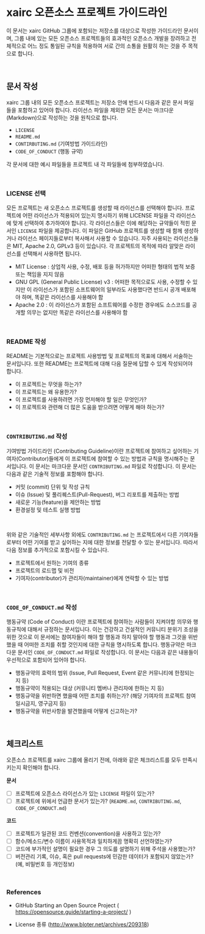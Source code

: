 # xairc 오픈소스 프로젝트 가이드라인

이 문서는 xairc GitHub 그룹에 포함되는 저장소를 대상으로 작성한 가이드라인 문서이며, 그룹 내에 있는 모든 오픈소스 프로젝트들의 효과적인 오픈소스 개발을 장려하고 전체적으로 어느 정도 통일된 규칙을 적용하여 서로 간의 소통을 원활히 하는 것을 주 목적으로 합니다.

&nbsp;
&nbsp;

## 문서 작성

xairc 그룹 내의 모든 오픈소스 프로젝트는 저장소 안에 반드시 다음과 같은 문서 파일들을 포함하고 있어야 합니다. 라이선스 파일을 제외한 모든 문서는 마크다운 (Markdown)으로 작성하는 것을 원칙으로 합니다.

- `LICENSE`
- `README.md` 
- `CONTIRBUTING.md` (기여방법 가이드라인)
- `CODE_OF_CONDUCT` (행동 규약)

각 문서에 대한 예시 파일들을 프로젝트 내 각 파일들에 첨부하였습니다.

&nbsp;

### LICENSE 선택

모든 프로젝트는 새 오픈소스 프로젝트를 생성할 때 라이선스를 선택해야 합니다. 프로젝트에 어떤 라이선스가 적용되어 있는지 명시하기 위해 LICENSE 파일을 각 라이선스에 맞게 선택하여 추가하여야 합니다. 각 라이선스들은 이에 해당하는 규약들이 적힌 문서인 `LICENSE` 파일을 제공합니다. 이 파일은 GitHub 프로젝트를 생성할 때 함께 생성하거나 라이선스 페이지들로부터 복사해서 사용할 수 있습니다. 자주 사용되는 라이선스들은 MIT, Apache 2.0, GPLv3 등이 있습니다. 각 프로젝트의 목적에 따라 알맞은 라이선스를 선택해서 사용하면 됩니다.

- MIT License : 상업적 사용, 수정, 배포 등을 허가하지만 어떠한 형태의 법적 보증 또는 책임을 지지 않음
- GNU GPL (General Public License) v3 : 
  어떠한 목적으로도 사용, 수정할 수 있지만 이 라이선스가 포함된 소프트웨어의 일부라도 사용했다면 반드시 공개 배포해야 하며, 똑같은 라이선스를 사용해야 함
- Apache 2.0 : 이 라이선스가 포함된 소프트웨어를 수정한 경우에도 소스코드를 공개할 의무는 없지만 똑같은 라이선스를 사용해야 함

&nbsp;

### README 작성

README는 기본적으로는 프로젝트 사용방법 및 프로젝트의 목표에 대해서 서술하는 문서입니다. 또한 README는 프로젝트에 대해 다음 질문에 답할 수 있게 작성되어야 합니다.

- 이 프로젝트는 무엇을 하는가?
- 이 프로젝트는 왜 유용한가?
- 이 프로젝트를 사용하려면 가장 먼저해야 할 일은 무엇인가?
- 이 프로젝트와 관련해 더 많은 도움을 받으려면 어떻게 해야 하는가?

&nbsp;

### `CONTRIBUTING.md` 작성

기여방법 가이드라인 (Contributing Guideline)이란 프로젝트에 참여하고 싶어하는 기여자(Contributor)들에게 이 프로젝트에 참여할 수 있는 방법과 규칙을 명시해주는 문서입니다. 이 문서는 마크다운 문서인 `CONTRIBUTING.md` 파일로 작성합니다. 이 문서는 다음과 같은 기술적 정보를 포함해야 합니다.

- 커밋 (commit) 단위 및 작성 규칙
- 이슈 (Issue) 및 풀리퀘스트(Pull-Request), 버그 리포트를 제출하는 방법
- 새로운 기능(feature)을 제안하는 방법
- 환경설정 및 테스트 실행 방법

&nbsp;

위와 같은 기술적인 세부사항 외에도 `CONTRIBUTING.md` 는 프로젝트에서 다른 기여자들로부터 어떤 기여를 받고 싶어하는 지에 대한 정보를 전달할 수 있는 문서입니다. 따라서 다음 정보를 추가적으로 포함시킬 수 있습니다.

- 프로젝트에서 원하는 기여의 종류
- 프로젝트의 로드맵 및 비전
- 기여자(contributor)가 관리자(maintainer)에게 연락할 수 있는 방법

&nbsp;

### `CODE_OF_CONDUCT.md` 작성 

행동규약 (Code of Conduct) 이란 프로젝트에 참여하는 사람들이 지켜야할 의무와 행동규칙에 대해서 규정하는 문서입니다. 이는 건강하고 건설적인 커뮤니티 분위기 조성을 위한 것으로 이 문서에는 참여자들이 해야 할 행동과 하지 말아야 할 행동과 그것을 위반했을 때 어떠한 조치를 취할 것인지에 대한 규칙을 명시하도록 합니다. 행동규약은 마크다운 문서인 `CODE_OF_CONDUCT.md` 파일로 작성합니다. 이 문서는 다음과 같은 내용들이 우선적으로 포함되어 있어야 합니다.

- 행동규약의 효력의 범위 (Issue, Pull Request, Event 같은 커뮤니티에 한정되는지 등)
- 행동규약이 적용되는 대상 (커뮤니티 멤버나 관리자에 한하는 지 등)
- 행동규약을 위반하면 했을때 어떤 조치를 취하는가? (해당 기여자의 프로젝트 참여 일시금지, 영구금지 등)
- 행동규약을 위반사항을 발견했을때 어떻게 신고하는가? 

&nbsp;

## 체크리스트

오픈소스 프로젝트를 xairc 그룹에 올리기 전에, 아래와 같은 체크리스트를 모두 만족시키는지 확인해야 합니다.

**문서**

- [ ] 프로젝트에 오픈소스 라이선스가 있는 `LICENSE` 파일이 있는가?
- [ ] 프로젝트에 위에서 언급한 문서가 있는가? (`README.md`, `CONTRIBUTING.md`, `CODE_OF_CONDUCT.md`)

**코드**

- [ ] 프로젝트가 일관된 코드 컨벤션(convention)을 사용하고 있는가?
- [ ] 함수/메소드/변수 이름이 사용목적과 일치하게끔 명확히 선언하였는가?
- [ ] 코드에 부가적인 설명이 필요한 경우 그 의도를 설명하기 위해 주석을 사용했는가?
- [ ] 버전관리 기록, 이슈, 혹은 pull requests에 민감한 데이터가 포함되지 않았는가? (예, 비밀번호 등 개인정보)

&nbsp;

### References

- GitHub Starting an Open Source Project ( https://opensource.guide/starting-a-project/ )

- License 종류 (http://www.bloter.net/archives/209318)
